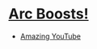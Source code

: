 # [Arc Boosts!](https://arcboosts.com)


- [Amazing YouTube](https://github.com/anthonydu/arc-boosts/tree/main/Amazing%20YouTube#readme)

